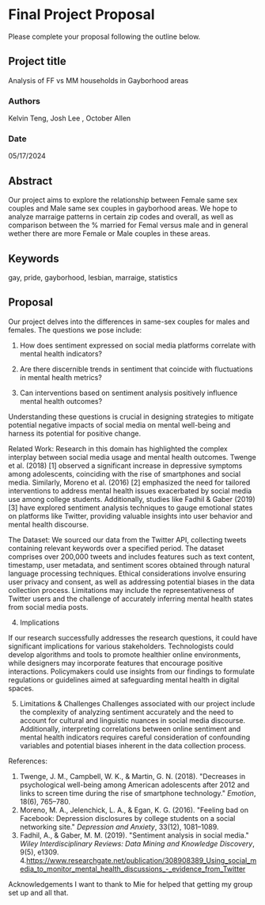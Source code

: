 # Final Project Proposal

Please complete your proposal following the outline below.

## Project title

Analysis of FF vs MM households in Gayborhood areas

### Authors
Kelvin Teng, Josh Lee , October Allen
### Date
05/17/2024

## Abstract

Our project aims to explore the relationship between Female same sex couples and Male same sex couples in gayborhood areas. We hope to analyze marraige patterns in certain zip codes and overall, as well as comparison between the % married for Femal versus male and in general wether there are more Female or Male couples in these areas. 


## Keywords

gay, pride, gayborhood, lesbian, marraige, statistics

## Proposal

Our project delves into the differences in same-sex couples for males and females.  The questions we pose include:  

1. How does sentiment expressed on social media platforms correlate with mental health indicators?

2. Are there discernible trends in sentiment that coincide with fluctuations in mental health metrics?

3. Can interventions based on sentiment analysis positively influence mental health outcomes?

Understanding these questions is crucial in designing strategies to mitigate potential negative impacts of social media on mental well-being and harness its potential for positive change.


Related Work:
Research in this domain has highlighted the complex interplay between social media usage and mental health outcomes. Twenge et al. (2018) [1] observed a significant increase in depressive symptoms among adolescents, coinciding with the rise of smartphones and social media. Similarly, Moreno et al. (2016) [2] emphasized the need for tailored interventions to address mental health issues exacerbated by social media use among college students. Additionally, studies like Fadhil & Gaber (2019) [3] have explored sentiment analysis techniques to gauge emotional states on platforms like Twitter, providing valuable insights into user behavior and mental health discourse.

The Dataset:
We sourced our data from the Twitter API, collecting tweets containing relevant keywords over a specified period. The dataset comprises over 200,000 tweets and includes features such as text content, timestamp, user metadata, and sentiment scores obtained through natural language processing techniques. Ethical considerations involve ensuring user privacy and consent, as well as addressing potential biases in the data collection process. Limitations may include the representativeness of Twitter users and the challenge of accurately inferring mental health states from social media posts.

4. Implications

If our research successfully addresses the research questions, it could have significant implications for various stakeholders. Technologists could develop algorithms and tools to promote healthier online environments, while designers may incorporate features that encourage positive interactions. Policymakers could use insights from our findings to formulate regulations or guidelines aimed at safeguarding mental health in digital spaces.

5. Limitations & Challenges
Challenges associated with our project include the complexity of analyzing sentiment accurately and the need to account for cultural and linguistic nuances in social media discourse. Additionally, interpreting correlations between online sentiment and mental health indicators requires careful consideration of confounding variables and potential biases inherent in the data collection process.


References:
1. Twenge, J. M., Campbell, W. K., & Martin, G. N. (2018). "Decreases in psychological well-being among American adolescents after 2012 and links to screen time during the rise of smartphone technology." *Emotion*, 18(6), 765–780.
2. Moreno, M. A., Jelenchick, L. A., & Egan, K. G. (2016). "Feeling bad on Facebook: Depression disclosures by college students on a social networking site." *Depression and Anxiety*, 33(12), 1081–1089.
3. Fadhil, A., & Gaber, M. M. (2019). "Sentiment analysis in social media." *Wiley Interdisciplinary Reviews: Data Mining and Knowledge Discovery*, 9(5), e1309.
4.https://www.researchgate.net/publication/308908389_Using_social_media_to_monitor_mental_health_discussions_-_evidence_from_Twitter

Acknowledgements
I want to thank to Mie for helped that getting my group set up and all that. 
